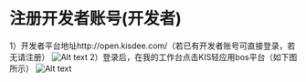 # 注册开发者账号(开发者)

1）开发者平台地址http://open.kisdee.com/（若已有开发者账号可直接登录，若无请注册）
![Alt text](./1482131181471.png)
2）登录后，在我的工作台点击KIS轻应用bos平台（如下图所示）
![Alt text](./1482131554997.png)